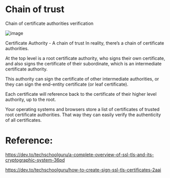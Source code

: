 # Chain of trust
Chain of certificate authorities verification

![image](https://user-images.githubusercontent.com/16678393/115525236-7c232d00-a2c1-11eb-9f13-329bc3373cc1.png)

Certificate Authority - A chain of trust
In reality, there’s a chain of certificate authorities.

At the top level is a root certificate authority, who signs their own certificate, and also signs the certificate of their subordinate, which is an intermediate certificate authority.

This authority can sign the certificate of other intermediate authorities, or they can sign the end-entity certificate (or leaf certificate).

Each certificate will reference back to the certificate of their higher level authority, up to the root.

Your operating systems and browsers store a list of certificates of trusted root certificate authorities. That way they can easily verify the authenticity of all certificates.

# Reference:
https://dev.to/techschoolguru/a-complete-overview-of-ssl-tls-and-its-cryptographic-system-36pd

https://dev.to/techschoolguru/how-to-create-sign-ssl-tls-certificates-2aai
